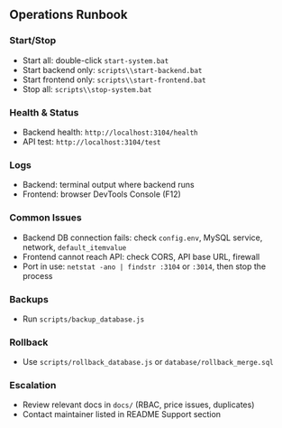 ## Operations Runbook

### Start/Stop
- Start all: double-click `start-system.bat`
- Start backend only: `scripts\\start-backend.bat`
- Start frontend only: `scripts\\start-frontend.bat`
- Stop all: `scripts\\stop-system.bat`

### Health & Status
- Backend health: `http://localhost:3104/health`
- API test: `http://localhost:3104/test`

### Logs
- Backend: terminal output where backend runs
- Frontend: browser DevTools Console (F12)

### Common Issues
- Backend DB connection fails: check `config.env`, MySQL service, network, `default_itemvalue`
- Frontend cannot reach API: check CORS, API base URL, firewall
- Port in use: `netstat -ano | findstr :3104` or `:3014`, then stop the process

### Backups
- Run `scripts/backup_database.js`

### Rollback
- Use `scripts/rollback_database.js` or `database/rollback_merge.sql`

### Escalation
- Review relevant docs in `docs/` (RBAC, price issues, duplicates)
- Contact maintainer listed in README Support section


